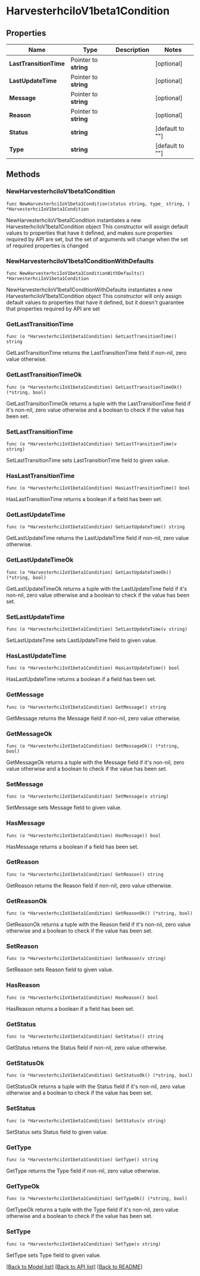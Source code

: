 # HarvesterhciIoV1beta1Condition

## Properties

Name | Type | Description | Notes
------------ | ------------- | ------------- | -------------
**LastTransitionTime** | Pointer to **string** |  | [optional] 
**LastUpdateTime** | Pointer to **string** |  | [optional] 
**Message** | Pointer to **string** |  | [optional] 
**Reason** | Pointer to **string** |  | [optional] 
**Status** | **string** |  | [default to ""]
**Type** | **string** |  | [default to ""]

## Methods

### NewHarvesterhciIoV1beta1Condition

`func NewHarvesterhciIoV1beta1Condition(status string, type_ string, ) *HarvesterhciIoV1beta1Condition`

NewHarvesterhciIoV1beta1Condition instantiates a new HarvesterhciIoV1beta1Condition object
This constructor will assign default values to properties that have it defined,
and makes sure properties required by API are set, but the set of arguments
will change when the set of required properties is changed

### NewHarvesterhciIoV1beta1ConditionWithDefaults

`func NewHarvesterhciIoV1beta1ConditionWithDefaults() *HarvesterhciIoV1beta1Condition`

NewHarvesterhciIoV1beta1ConditionWithDefaults instantiates a new HarvesterhciIoV1beta1Condition object
This constructor will only assign default values to properties that have it defined,
but it doesn't guarantee that properties required by API are set

### GetLastTransitionTime

`func (o *HarvesterhciIoV1beta1Condition) GetLastTransitionTime() string`

GetLastTransitionTime returns the LastTransitionTime field if non-nil, zero value otherwise.

### GetLastTransitionTimeOk

`func (o *HarvesterhciIoV1beta1Condition) GetLastTransitionTimeOk() (*string, bool)`

GetLastTransitionTimeOk returns a tuple with the LastTransitionTime field if it's non-nil, zero value otherwise
and a boolean to check if the value has been set.

### SetLastTransitionTime

`func (o *HarvesterhciIoV1beta1Condition) SetLastTransitionTime(v string)`

SetLastTransitionTime sets LastTransitionTime field to given value.

### HasLastTransitionTime

`func (o *HarvesterhciIoV1beta1Condition) HasLastTransitionTime() bool`

HasLastTransitionTime returns a boolean if a field has been set.

### GetLastUpdateTime

`func (o *HarvesterhciIoV1beta1Condition) GetLastUpdateTime() string`

GetLastUpdateTime returns the LastUpdateTime field if non-nil, zero value otherwise.

### GetLastUpdateTimeOk

`func (o *HarvesterhciIoV1beta1Condition) GetLastUpdateTimeOk() (*string, bool)`

GetLastUpdateTimeOk returns a tuple with the LastUpdateTime field if it's non-nil, zero value otherwise
and a boolean to check if the value has been set.

### SetLastUpdateTime

`func (o *HarvesterhciIoV1beta1Condition) SetLastUpdateTime(v string)`

SetLastUpdateTime sets LastUpdateTime field to given value.

### HasLastUpdateTime

`func (o *HarvesterhciIoV1beta1Condition) HasLastUpdateTime() bool`

HasLastUpdateTime returns a boolean if a field has been set.

### GetMessage

`func (o *HarvesterhciIoV1beta1Condition) GetMessage() string`

GetMessage returns the Message field if non-nil, zero value otherwise.

### GetMessageOk

`func (o *HarvesterhciIoV1beta1Condition) GetMessageOk() (*string, bool)`

GetMessageOk returns a tuple with the Message field if it's non-nil, zero value otherwise
and a boolean to check if the value has been set.

### SetMessage

`func (o *HarvesterhciIoV1beta1Condition) SetMessage(v string)`

SetMessage sets Message field to given value.

### HasMessage

`func (o *HarvesterhciIoV1beta1Condition) HasMessage() bool`

HasMessage returns a boolean if a field has been set.

### GetReason

`func (o *HarvesterhciIoV1beta1Condition) GetReason() string`

GetReason returns the Reason field if non-nil, zero value otherwise.

### GetReasonOk

`func (o *HarvesterhciIoV1beta1Condition) GetReasonOk() (*string, bool)`

GetReasonOk returns a tuple with the Reason field if it's non-nil, zero value otherwise
and a boolean to check if the value has been set.

### SetReason

`func (o *HarvesterhciIoV1beta1Condition) SetReason(v string)`

SetReason sets Reason field to given value.

### HasReason

`func (o *HarvesterhciIoV1beta1Condition) HasReason() bool`

HasReason returns a boolean if a field has been set.

### GetStatus

`func (o *HarvesterhciIoV1beta1Condition) GetStatus() string`

GetStatus returns the Status field if non-nil, zero value otherwise.

### GetStatusOk

`func (o *HarvesterhciIoV1beta1Condition) GetStatusOk() (*string, bool)`

GetStatusOk returns a tuple with the Status field if it's non-nil, zero value otherwise
and a boolean to check if the value has been set.

### SetStatus

`func (o *HarvesterhciIoV1beta1Condition) SetStatus(v string)`

SetStatus sets Status field to given value.


### GetType

`func (o *HarvesterhciIoV1beta1Condition) GetType() string`

GetType returns the Type field if non-nil, zero value otherwise.

### GetTypeOk

`func (o *HarvesterhciIoV1beta1Condition) GetTypeOk() (*string, bool)`

GetTypeOk returns a tuple with the Type field if it's non-nil, zero value otherwise
and a boolean to check if the value has been set.

### SetType

`func (o *HarvesterhciIoV1beta1Condition) SetType(v string)`

SetType sets Type field to given value.



[[Back to Model list]](../README.md#documentation-for-models) [[Back to API list]](../README.md#documentation-for-api-endpoints) [[Back to README]](../README.md)


